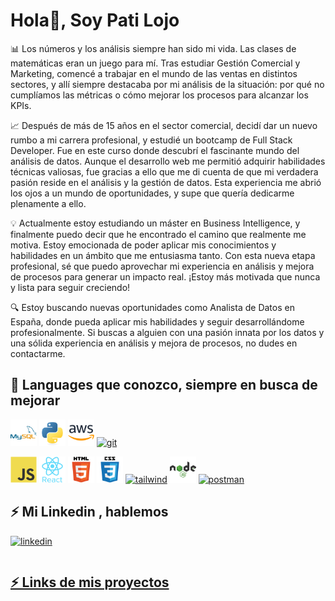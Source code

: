 <h1>Hola👋, Soy Pati Lojo </h1>
<p>📊 Los números y los análisis siempre han sido mi vida. Las clases de matemáticas eran un juego para mí. Tras estudiar Gestión Comercial y Marketing, comencé a trabajar en el mundo de las ventas en distintos sectores, y allí siempre destacaba por mi análisis de la situación: por qué no cumplíamos las métricas o cómo mejorar los procesos para alcanzar los KPIs.

📈 Después de más de 15 años en el sector comercial, decidí dar un nuevo rumbo a mi carrera profesional, y estudié un bootcamp de Full Stack Developer. Fue en este curso donde descubrí el fascinante mundo del análisis de datos. Aunque el desarrollo web me permitió adquirir habilidades técnicas valiosas, fue gracias a ello que me di cuenta de que mi verdadera pasión reside en el análisis y la gestión de datos. Esta experiencia me abrió los ojos a un mundo de oportunidades, y supe que quería dedicarme plenamente a ello.

💡 Actualmente estoy estudiando un máster en Business Intelligence, y finalmente puedo decir que he encontrado el camino que realmente me motiva. Estoy emocionada de poder aplicar mis conocimientos y habilidades en un ámbito que me entusiasma tanto. Con esta nueva etapa profesional, sé que puedo aprovechar mi experiencia en análisis y mejora de procesos para generar un impacto real. ¡Estoy más motivada que nunca y lista para seguir creciendo!

🔍 Estoy buscando nuevas oportunidades como Analista de Datos en España, donde pueda aplicar mis habilidades y seguir desarrollándome profesionalmente. Si buscas a alguien con una pasión innata por los datos y una sólida experiencia en análisis y mejora de procesos, no dudes en contactarme.</p>
<h2>🚀 Languages que conozco, siempre en busca de mejorar</h2>
<a target="_blank" href="https://raw.githubusercontent.com/devicons/devicon/master/icons/mysql/mysql-original-wordmark.svg" style="display: inline-block;"><img src="https://raw.githubusercontent.com/devicons/devicon/master/icons/mysql/mysql-original-wordmark.svg" alt="mysql" width="42" height="42" /></a>
<a target="_blank" href="https://raw.githubusercontent.com/devicons/devicon/master/icons/python/python-original.svg" style="display: inline-block;"><img src="https://raw.githubusercontent.com/devicons/devicon/master/icons/python/python-original.svg" alt="python" width="42" height="42" /></a>
<a target="_blank" href="https://raw.githubusercontent.com/devicons/devicon/master/icons/amazonwebservices/amazonwebservices-original-wordmark.svg" style="display: inline-block;"><img src="https://raw.githubusercontent.com/devicons/devicon/master/icons/amazonwebservices/amazonwebservices-original-wordmark.svg" alt="aws" width="42" height="42" /></a>
<a target="_blank" href="https://www.vectorlogo.zone/logos/git-scm/git-scm-icon.svg" style="display: inline-block;"><img src="https://www.vectorlogo.zone/logos/git-scm/git-scm-icon.svg" alt="git" width="42" height="42" /></a></p>
<p><a target="_blank" href="https://raw.githubusercontent.com/devicons/devicon/master/icons/javascript/javascript-original.svg" style="display: inline-block;"><img src="https://raw.githubusercontent.com/devicons/devicon/master/icons/javascript/javascript-original.svg" alt="javascript" width="42" height="42" /></a>
<a target="_blank" href="https://raw.githubusercontent.com/devicons/devicon/master/icons/react/react-original-wordmark.svg" style="display: inline-block;"><img src="https://raw.githubusercontent.com/devicons/devicon/master/icons/react/react-original-wordmark.svg" alt="react" width="42" height="42" /></a>
<a target="_blank" href="https://raw.githubusercontent.com/devicons/devicon/master/icons/html5/html5-original-wordmark.svg" style="display: inline-block;"><img src="https://raw.githubusercontent.com/devicons/devicon/master/icons/html5/html5-original-wordmark.svg" alt="html5" width="42" height="42" /></a>
<a target="_blank" href="https://raw.githubusercontent.com/devicons/devicon/master/icons/css3/css3-original-wordmark.svg" style="display: inline-block;"><img src="https://raw.githubusercontent.com/devicons/devicon/master/icons/css3/css3-original-wordmark.svg" alt="css3" width="42" height="42" /></a>
<a target="_blank" href="https://www.vectorlogo.zone/logos/tailwindcss/tailwindcss-icon.svg" style="display: inline-block;"><img src="https://www.vectorlogo.zone/logos/tailwindcss/tailwindcss-icon.svg" alt="tailwind" width="42" height="42" /></a>
<a target="_blank" href="https://raw.githubusercontent.com/devicons/devicon/master/icons/nodejs/nodejs-original-wordmark.svg" style="display: inline-block;"><img src="https://raw.githubusercontent.com/devicons/devicon/master/icons/nodejs/nodejs-original-wordmark.svg" alt="nodejs" width="42" height="42" /></a>
<a target="_blank" href="https://www.vectorlogo.zone/logos/getpostman/getpostman-icon.svg" style="display: inline-block;"><img src="https://www.vectorlogo.zone/logos/getpostman/getpostman-icon.svg" alt="postman" width="42" height="42" /></a>



<h2>⚡️ Mi Linkedin , hablemos </h2>
<p><a target="_blank" href="https://www.linkedin.com/in/https://www.linkedin.com/in/patricialojozubeldia/" style="display: inline-block;"><img src="https://img.shields.io/badge/linkedin-logo?style=for-the-badge&logo=linkedin&logoColor=white&color=#0a77b6" alt="linkedin" /></p>

<h2>⚡️ Links de mis proyectos</h2>
